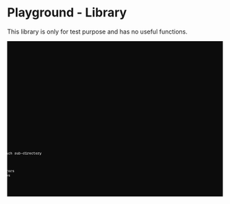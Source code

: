 # Playground - Library

This library is only for test purpose and has no useful functions.

![alt text](_docs/someimage.gif 'Title')
